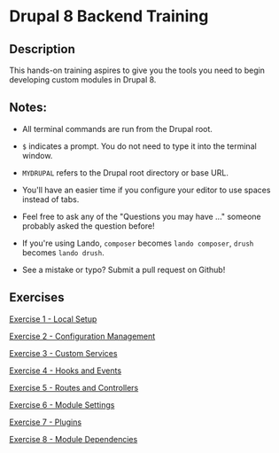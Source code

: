 # Drupal 8 Backend Training

## Description

This hands-on training aspires to give you the tools you need to begin developing custom modules in Drupal 8.

## Notes:

* All terminal commands are run from the Drupal root. 

* `$` indicates a prompt. You do not need to type it into the terminal window.

* `MYDRUPAL` refers to the Drupal root directory or base URL.

* You'll have an easier time if you configure your editor to use spaces instead of tabs. 

* Feel free to ask any of the "Questions you may have ..." someone probably asked the question before!

* If you're using Lando, `composer` becomes `lando composer`, `drush` becomes `lando drush`.  

* See a mistake or typo? Submit a pull request on Github! 

## Exercises
 
[Exercise 1 - Local Setup](exercise_01-sync-local.md)

[Exercise 2 - Configuration Management](exercise_02-cmi.md)

[Exercise 3 - Custom Services](exercise_03-custom-services.md)

[Exercise 4 - Hooks and Events](exercise_04-hooks-and-events.md)

[Exercise 5 - Routes and Controllers](exercise_05-routes-and-controllers.md)

[Exercise 6 - Module Settings](exercise_06-module-settings.md)

[Exercise 7 - Plugins](exercise_07-plugins.md)

[Exercise 8 - Module Dependencies](exercise_08-module-dependencies.md)
